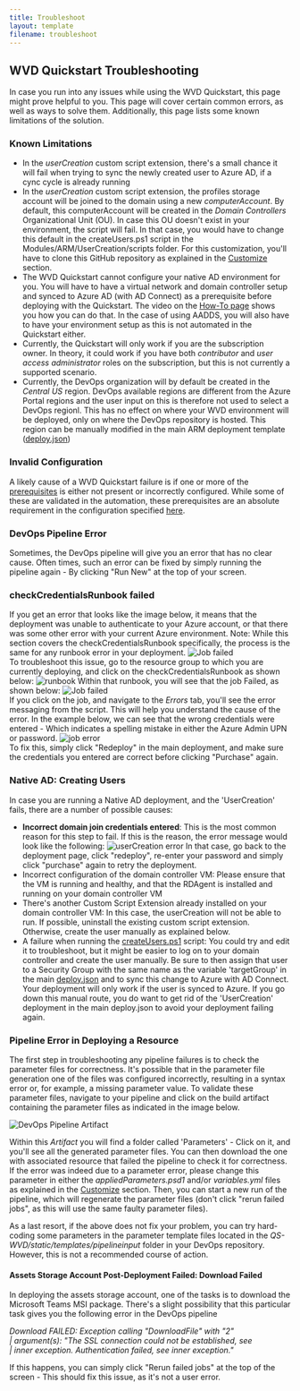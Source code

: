 ```yaml
---
title: Troubleshoot
layout: template
filename: troubleshoot
---
```


## <b>WVD Quickstart Troubleshooting</b>
In case you run into any issues while using the WVD Quickstart, this page might prove helpful to you. This page will cover certain common errors, as well as ways to solve them. Additionally, this page lists some known limitations of the solution.

### <b>Known Limitations</b>
* In the *userCreation* custom script extension, there's a small chance it will fail when trying to sync the newly created user to Azure AD, if a cync cycle is already running
* In the *userCreation* custom script extension, the profiles storage account will be joined to the domain using a new *computerAccount*. By default, this computerAccount will be created in the *Domain Controllers* Organizational Unit (OU). In case this OU doesn't exist in your environment, the script will fail. In that case, you would have to change this default in the createUsers.ps1 script in the Modules/ARM/UserCreation/scripts folder. For this customization, you'll have to clone this GitHub repository as explained in the <a href="customize">Customize</a> section.
* The WVD Quickstart cannot configure your native AD environment for you. You will have to have a virtual network and domain controller setup and synced to Azure AD (with AD Connect) as a prerequisite before deploying with the Quickstart. The video on the <a href="howto">How-To page</a> shows you how you can do that. In the case of using AADDS, you will also have to have your environment setup as this is not automated in the Quickstart either.
* Currently, the Quickstart will only work if you are the subscription owner. In theory, it could work if you have both *contributor* and *user access administrator* roles on the subscription, but this is not currently a supported scenario.
* Currently, the DevOps organization will by default be created in the *Central US* region. DevOps available regions are different from the Azure Portal regions and the user input on this is therefore not used to select a DevOps regionl. This has no effect on where your WVD environment will be deployed, only on where the DevOps repository is hosted. This region can be manually modified in the main ARM deployment template (<a href="https://github.com/samvdjagt/wvdquickstart/tree/master/deploy.json" target="_blank">deploy.json</a>)

### <b>Invalid Configuration</b>
A likely cause of a WVD Quickstart failure is if one or more of the <a href="howto">prerequisites</a> is either not present or incorrectly configured. While some of these are validated in the automation, these prerequisites are an absolute requirement in the configuration specified <a href="howto">here</a>.

### <b>DevOps Pipeline Error</b>
Sometimes, the DevOps pipeline will give you an error that has no clear cause. Often times, such an error can be fixed by simply running the pipeline again - By clicking "Run New" at the top of your screen. 

### <b>checkCredentialsRunbook failed</b>
If you get an error that looks like the image below, it means that the deployment was unable to authenticate to your Azure account, or that there was some other error with your current Azure environment. Note: While this section covers the checkCredentialsRunbook specifically, the process is the same for any runbook error in your deployment.
![Job failed](images/jobFail.PNG?raw=true)
<br>To troubleshoot this issue, go to the resource group to which you are currently deploying, and click on the checkCredentialsRunbook as shown below:
![runbook](images/runbook.PNG?raw=true)
Within that runbook, you will see that the job Failed, as shown below:
![Job failed](images/runbookFailed.PNG?raw=true)
<br>If you click on the job, and navigate to the *Errors* tab, you'll see the error messaging from the script. This will help you understand the cause of the error. In the example below, we can see that the wrong credentials were entered - Which indicates a spelling mistake in either the Azure Admin UPN or password. 
![job error](images/jobError.PNG?raw=true)
<br>To fix this, simply click "Redeploy" in the main deployment, and make sure the credentials you entered are correct before clicking "Purchase" again.

### <b>Native AD: Creating Users</b>
In case you are running a Native AD deployment, and the 'UserCreation' fails, there are a number of possible causes:

* <b>Incorrect domain join credentials entered</b>: This is the most common reason for this step to fail. If this is the reason, the error message would look like the following:
![userCreation error](images/credError.PNG?raw=true)
In that case, go back to the deployment page, click "redeploy", re-enter your password and simply click "purchase" again to retry the deployment.
* Incorrect configuration of the domain controller VM: Please ensure that the VM is running and healthy, and that the RDAgent is installed and running on your domain controller VM
* There's another Custom Script Extension already installed on your domain controller VM: In this case, the userCreation will not be able to run. If possible, uninstall the existing custom script extension. Otherwise, create the user manually as explained below.
* A failure when running the <a href="https://github.com/samvdjagt/wvdquickstart/tree/master/Modules/ARM/UserCreation/scripts/createUsers.ps1" target="_blank">createUsers.ps1</a> script: You could try and edit it to troubleshoot, but it might be easier to log on to your domain controller and create the user manually. Be sure to then assign that user to a Security Group with the same name as the variable 'targetGroup' in the main <a href="https://github.com/samvdjagt/wvdquickstart/tree/master/deploy.json" target="_blank">deploy.json</a> and to sync this change to Azure with AD Connect. Your deployment will only work if the user is synced to Azure. If you go down this manual route, you do want to get rid of the 'UserCreation' deployment in the main deploy.json to avoid your deployment failing again.

### <b>Pipeline Error in Deploying a Resource</b>
The first step in troubleshooting any pipeline failures is to check the parameter files for correctness. It's possible that in the parameter file generation one of the files was configured incorrectly, resulting in a syntax error or, for example, a missing parameter value. To validate these parameter files, navigate to your pipeline and click on the build artifact containing the parameter files as indicated in the image below.

![DevOps Pipeline Artifact](images/devopsArtifact.PNG?raw=true)

Within this *Artifact* you will find a folder called 'Parameters' - Click on it, and you'll see all the generated parameter files. You can then download the one with associated resource that failed the pipeline to check it for correctness. If the error was indeed due to a parameter error, please change this parameter in either the *appliedParameters.psd1* and/or *variables.yml* files as explained in the <a href="customize" target="_blank">Customize</a> section. Then, you can start a new run of the pipeline, which will regenerate the parameter files (don't click "rerun failed jobs", as this will use the same faulty parameter files). 

As a last resort, if the above does not fix your problem, you can try hard-coding some parameters in the parameter template files located in the *QS-WVD/static/templates/pipelineinput* folder in your DevOps repository. However, this is not a recommended course of action.

#### Assets Storage Account Post-Deployment Failed: Download Failed
In deploying the assets storage account, one of the tasks is to download the Microsoft Teams MSI package. There's a slight possibility that this particular task gives you the following error in the DevOps pipeline

*Download FAILED: Exception calling "DownloadFile" with "2" <br>
     | argument(s): "The SSL connection could not be established, see <br>
     | inner exception. Authentication failed, see inner exception."*

If this happens, you can simply click "Rerun failed jobs" at the top of the screen - This should fix this issue, as it's not a user error.
